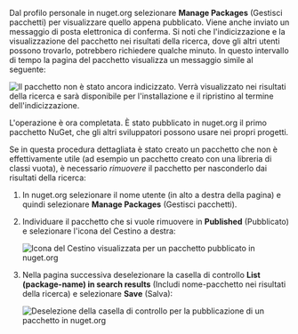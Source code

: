Dal profilo personale in nuget.org selezionare **Manage Packages** (Gestisci pacchetti) per visualizzare quello appena pubblicato. Viene anche inviato un messaggio di posta elettronica di conferma. Si noti che l'indicizzazione e la visualizzazione del pacchetto nei risultati della ricerca, dove gli altri utenti possono trovarlo, potrebbero richiedere qualche minuto. In questo intervallo di tempo la pagina del pacchetto visualizza un messaggio simile al seguente:

![Il pacchetto non è stato ancora indicizzato. Verrà visualizzato nei risultati della ricerca e sarà disponibile per l'installazione e il ripristino al termine dell'indicizzazione.](../media/QS_Create-03-NotIndexed.png)

L'operazione è ora completata. È stato pubblicato in nuget.org il primo pacchetto NuGet, che gli altri sviluppatori possono usare nei propri progetti.

Se in questa procedura dettagliata è stato creato un pacchetto che non è effettivamente utile (ad esempio un pacchetto creato con una libreria di classi vuota), è necessario *rimuovere* il pacchetto per nasconderlo dai risultati della ricerca:

1. In nuget.org selezionare il nome utente (in alto a destra della pagina) e quindi selezionare **Manage Packages** (Gestisci pacchetti).

1. Individuare il pacchetto che si vuole rimuovere in **Published** (Pubblicato) e selezionare l'icona del Cestino a destra:

    ![Icona del Cestino visualizzata per un pacchetto pubblicato in nuget.org](../media/qs_create-vs-03-trash-can.png)

1. Nella pagina successiva deselezionare la casella di controllo **List (package-name) in search results** (Includi nome-pacchetto nei risultati della ricerca) e selezionare **Save** (Salva):

    ![Deselezione della casella di controllo per la pubblicazione di un pacchetto in nuget.org](../media/qs_create-vs-04-unlist.png)